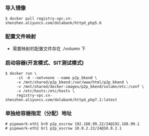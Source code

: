 ### 导入镜像
```shell
$ docker pull registry-vpc.cn-shenzhen.aliyuncs.com/dolabank/httpd_php5.6
```

### 配置文件映射
* 需要映射的配置文件存在 ./volumn 下

### 启动容器(开发模式、SIT测试模式)
```shell
$ docker run \
     -it -d --net=none --name p2p_bkend \
     -v /mnt/shared/p2p_bkend:/var/www/html/p2p_bkend \
     -v /mnt/shared/docker-images/p2p_bkend/volumn/etc:/conf \
     -v /etc/hosts:/etc/hosts \
     registry-vpc.cn-shenzhen.aliyuncs.com/dolabank/httpd_php7.1:latest
```

### 单独给容器指定（分配）地址
```shell
# pipework-eth1 br0 p2p_escrow 192.168.99.22/24@192.168.99.1
# pipework-eth2 br1 p2p_escrow 10.0.2.22/24@10.0.2.1
```